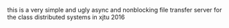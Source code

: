 this is a very simple and ugly async and nonblocking file transfer server for the class distributed systems in xjtu 2016
